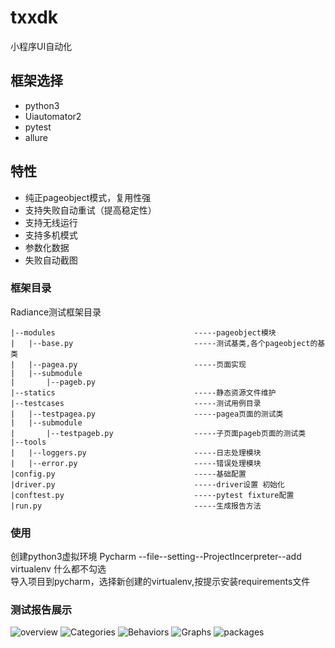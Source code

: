 # txxdk
小程序UI自动化

## 框架选择

- python3 
- Uiautomator2
- pytest 
- allure

## 特性
- 纯正pageobject模式，复用性强
- 支持失败自动重试（提高稳定性）
- 支持无线运行
- 支持多机模式
- 参数化数据
- 失败自动截图

### 框架目录
Radiance测试框架目录
```
|--modules                               -----pageobject模块  
|   |--base.py                           -----测试基类,各个pageobject的基类
|   |--pagea.py                          -----页面实现
|   |--submodule
|       |--pageb.py
|--statics                               -----静态资源文件维护
|--testcases                             -----测试用例目录
|   |--testpagea.py                      -----pagea页面的测试类
|   |--submodule
|       |--testpageb.py                  -----子页面pageb页面的测试类
|--tools
|   |--loggers.py                        -----日志处理模块
|   |--error.py                          -----错误处理模块
|config.py                               -----基础配置
|driver.py                               -----driver设置 初始化
|conftest.py                             -----pytest fixture配置
|run.py                                  -----生成报告方法
```

### 使用
创建python3虚拟环境
Pycharm --file--setting--ProjectIncerpreter--add virtualenv
什么都不勾选    
导入项目到pycharm，选择新创建的virtualenv,按提示安装requirements文件

### 测试报告展示
![overview](https://github.com/orzcncn/txxdk/blob/master/static/overview.png)
![Categories](https://github.com/orzcncn/txxdk/blob/master/static/Categories.png)
![Behaviors](https://github.com/orzcncn/txxdk/blob/master/static/Behaviors.png)
![Graphs](https://github.com/orzcncn/txxdk/blob/master/static/Graphs.png)
![packages](https://github.com/orzcncn/txxdk/blob/master/static/packages.png)
